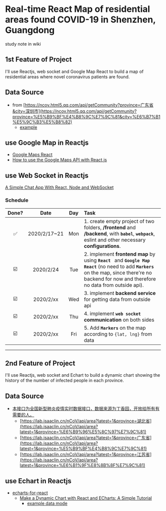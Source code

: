 # Real-time React Map of residential areas found COVID-19 in Shenzhen, Guangdong

study note in wiki

## 1st Feature of Project

I'll use Reactjs, web socket and Google Map React to build a map of residential areas where novel coronavirus patients are found.

## Data Source

- from [https://ncov.html5.qq.com/api/getCommunity?province=广东省&city=深圳市](https://ncov.html5.qq.com/api/getCommunity?province=%E5%B9%BF%E4%B8%9C%E7%9C%81&city=%E6%B7%B1%E5%9C%B3%E5%B8%82)  
  - [example](https://zhuanlan.zhihu.com/p/105439725)

## use Google Map in Reactjs

- [Google Maps React](https://www.npmjs.com/package/google-maps-react)
- [How to use the Google Maps API with React.js](https://dev.to/jessicabetts/how-to-use-google-maps-api-and-react-js-26c2)

## use Web Socket in Reactjs

[A Simple Chat App With React, Node and WebSocket](https://blog.bitlabstudio.com/a-simple-chat-app-with-react-node-and-websocket-35d3c9835807)

### Schedule

|          Done?          |     Date     |  Day  | Task                                                                                                                                                                                                      |
| :---------------------: | :----------: | :---: | :-------------------------------------------------------------------------------------------------------------------------------------------------------------------------------------------------------- |
|   :white_check_mark:    | 2020/2/17~21 |  Mon  | 1. create empty project of two folders, **/frontend** and **/backend**, with **``babel``**, **``webpack``**, eslint and other necessary **configurations**.                                               |
| :ballot_box_with_check: |  2020/2/24   |  Tue  | 2. implement **frontend map** by using **``React ``** and **``Google Map React``** (no need to add **``Markers``** on the map, since there're no backend for now and therefore no data from outside api). |
| :ballot_box_with_check: |  2020/2/xx   |  Wed  | 3. implement **backend service** for getting data from outside api                                                                                                                                        |
| :ballot_box_with_check: |  2020/2/xx   |  Thu  | 4. implement **``web socket`` communication** on both sides                                                                                                                                               |
| :ballot_box_with_check: |  2020/2/xx   |  Fri  | 5. Add **``Markers``** on the map according to ``{lat, lng}`` from data                                                                                                                                   |

---

## 2nd Feature of Project

I'll use Reactjs, web socket and Echart to build a dynamic chart showing the history of the number of infected people in each province.

## Data Source

- [本接口为全国新型肺炎疫情实时数据接口，数据来源为丁香园，开放给所有有需要的人。](https://lab.isaaclin.cn/nCoV/zh)
  - [https://lab.isaaclin.cn/nCoV/api/area?latest=1&province=湖北省](https://lab.isaaclin.cn/nCoV/api/area?latest=1&province=%E6%B9%96%E5%8C%97%E7%9C%81)
  - [https://lab.isaaclin.cn/nCoV/api/area?latest=1&province=广东省](https://lab.isaaclin.cn/nCoV/api/area?latest=1&province=%E5%B9%BF%E4%B8%9C%E7%9C%81)
  - [https://lab.isaaclin.cn/nCoV/api/area?latest=1&province=江苏省](https://lab.isaaclin.cn/nCoV/api/area?latest=1&province=%E6%B1%9F%E8%8B%8F%E7%9C%81)

## use Echart in Reactjs

- [echarts-for-react](https://openbase.io/js/echarts-for-react)
  - [Make a Dynamic Chart with React and ECharts: A Simple Tutorial](https://medium.com/@mailjontay/make-a-dynamic-chart-with-react-and-echarts-a-simple-tutorial-92a5c3c053a2)
    - [example data mode](https://github.com/jonathantayyw/react-echarts-tutorial/blob/master/src/DataFemale.js)
